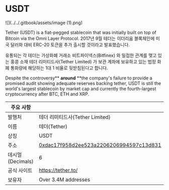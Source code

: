 # USDT

![](../../.gitbook/assets/image (1).png)

Tether (USDT) is a fiat-pegged stablecoin that was initially built on top of Bitcoin via the Omni Layer Protocol.  2017년 9월 테더는 이더리움 블록체인에 미국 달러화 대비 ERC-20 토큰을 추가 출시할 것이라고 발표했습니다.

유통되는 각 테더는 가상화폐 거래소 비트파이넥스(Bitfinex) 와 밀접한 관계를 맺고 있는 홍콩 소재 테더 리미티드사(Tether Limited) 가 보관 계좌에 보유하고 있는 법정 화폐 통화량에 해당하는 1대 1 비율로 뒷받침된다고 합니다.

Despite the controversy** **around** **the company's failure to provide a promised audit showing adequate reserves backing tether, USDT is still the world's largest stablecoin by market cap and currently the fourth-largest cryptocurrency after BTC, ETH and XRP.

| 주요 사항         |                                                                                                                  |
| ------------- | ---------------------------------------------------------------------------------------------------------------- |
| 발행처           | 테더 리미티드사(Tether Limited)                                                                                         |
| 이름            | 테더(Tether)                                                                                                       |
| 상징            | USDT                                                                                                             |
| 주소            | [0xdac17f958d2ee523a2206206994597c13d831](https://etherscan.io/token/0xdac17f958d2ee523a2206206994597c13d831ec7) |
| 데시멀(Decimals) | 6                                                                                                                |
| 공식 사이트        | [https://tether.to/ ](https://tether.to)                                                                         |
| 보유자           | Over 3.4M addresses                                                                                              |

